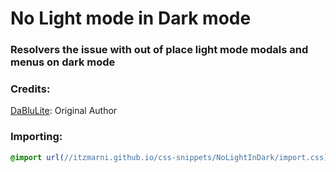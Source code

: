 <h1 background="#ff0000">No Light mode in Dark mode</h1>

### Resolvers the issue with out of place light mode modals and menus on dark mode

### Credits:
[DaBluLite](https://github.com/DaBluLite): Original Author

### Importing:
```css
@import url(//itzmarni.github.io/css-snippets/NoLightInDark/import.css);
```